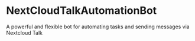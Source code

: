 # NextCloudTalkAutomationBot
A powerful and flexible bot for automating tasks and sending messages via Nextcloud Talk
